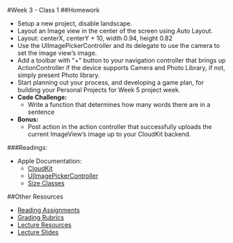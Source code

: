 #Week 3 - Class 1
##Homework
* Setup a new project, disable landscape.
* Layout an Image view in the center of the screen using Auto Layout.
* Layout: centerX, centerY + 10, width 0.94, height 0.82
* Use the UIImagePickerController and its delegate to use the camera to set the image view’s image.
* Add a toolbar with "+" button to your navigation controller that brings up ActionController if the device supports Camera and Photo Library, if not, simply present Photo library.
* Start planning out your process, and developing a game plan, for building your Personal Projects for Week 5 project week.
* **Code Challenge:**
	* Write a function that determines how many words there are in a sentence
* **Bonus:**
	* Post action in the action controller that successfully uploads the current ImageView’s image up to your CloudKit backend.

###Readings:
* Apple Documentation:
	* [CloudKit](https://developer.apple.com/library/ios/documentation/General/Conceptual/iCloudDesignGuide/DesigningforCloudKit/DesigningforCloudKit.html)
	* [UIImagePickerController](https://developer.apple.com/library/ios/documentation/UIKit/Reference/UIImagePickerController_Class/)
	* [Size Classes](https://developer.apple.com/library/ios/recipes/xcode_help-IB_adaptive_sizes/chapters/AboutAdaptiveSizeDesign.html)

##Other Resources
* [Reading Assignments](../../Resources/ra-grading-standard/)
* [Grading Rubrics](../../Resources/)
* [Lecture Resources](lecture/)
* [Lecture Slides](https://www.icloud.com/keynote/000caKCbTuja2YWqEJoZsYDpg#Week3_Day1)
